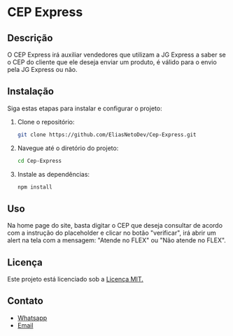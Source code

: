 
# CEP Express

## Descrição
O CEP Express irá auxiliar vendedores que utilizam a JG Express a saber se o CEP do cliente que ele deseja enviar um produto, é válido para o envio pela JG Express ou não.

## Instalação
Siga estas etapas para instalar e configurar o projeto:

1. Clone o repositório:
   ```bash
   git clone https://github.com/EliasNetoDev/Cep-Express.git
   ```

2. Navegue até o diretório do projeto:
    ```bash
    cd Cep-Express
    ```
3. Instale as dependências:
    ```bash
    npm install
    ```

## Uso

Na home page do site, basta digitar o CEP que deseja consultar de acordo com a instrução do placeholder e clicar no botão "verificar", irá abrir um alert na tela com a mensagem: "Atende no FLEX" ou "Não atende no FLEX".

## Licença
Este projeto está licenciado sob a [Licença MIT.](https://opensource.org/license/MIT)

## Contato

 - [Whatsapp](https://wa.me/11975820040)
 - [Email](mailto:elaisrichneto@outlook.com?subject=Assunto&body=Corpo%20do%20e-mail)
